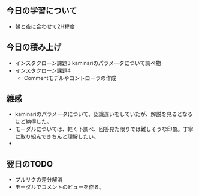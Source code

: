 ## 今日の学習について
- 朝と夜に合わせて2H程度

## 今日の積み上げ 
- インスタクローン課題3 kaminariのパラメータについて調べ物
- インスタクローン課題4
  - Commentモデルやコントローラの作成

## 雑感
- kaminariのパラメータについて、認識違いをしていたが、解説を見るとなるほど納得した。
- モーダルについては、軽く下調べ、回答見た限りでは難しそうな印象。丁寧に取り組んできちんと理解したい。
- 
## 翌日のTODO
- プルリクの差分解消
- モーダルでコメントのビューを作る。

